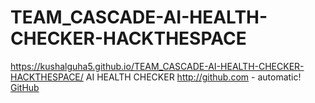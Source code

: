 # TEAM_CASCADE-AI-HEALTH-CHECKER-HACKTHESPACE

https://kushalguha5.github.io/TEAM_CASCADE-AI-HEALTH-CHECKER-HACKTHESPACE/
AI HEALTH CHECKER
http://github.com - automatic!
[GitHub](http://github.com)
